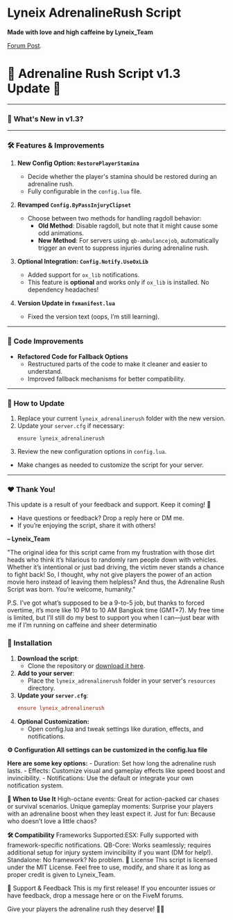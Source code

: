 # Lyneix AdrenalineRush Script
**Made with love and high caffeine by Lyneix_Team**


[Forum Post](https://forum.cfx.re/t/free-adrenaline-rush-script-lyneix-team/5296560).


# **🖤 Adrenaline Rush Script v1.3 Update 🖤**

---

### 🔄 **What's New in v1.3?**

---

### 🛠️ **Features & Improvements**
1. **New Config Option: `RestorePlayerStamina`**  
   - Decide whether the player's stamina should be restored during an adrenaline rush.  
   - Fully configurable in the `config.lua` file.  

2. **Revamped `Config.ByPassInjuryClipset`**  
   - Choose between two methods for handling ragdoll behavior:  
     - **Old Method**: Disable ragdoll, but note that it might cause some odd animations.  
     - **New Method**: For servers using `qb-ambulancejob`, automatically trigger an event to suppress injuries during adrenaline rush.  

3. **Optional Integration: `Config.Notify.UseOxLib`**  
   - Added support for `ox_lib` notifications.  
   - This feature is **optional** and works only if `ox_lib` is installed. No dependency headaches!  

4. **Version Update in `fxmanifest.lua`**  
   - Fixed the version text (oops, I’m still learning).  

---

### 🧹 **Code Improvements**
- **Refactored Code for Fallback Options**  
   - Restructured parts of the code to make it cleaner and easier to understand.  
   - Improved fallback mechanisms for better compatibility.  

---

### 📝 **How to Update**
1. Replace your current `lyneix_adrenalinerush` folder with the new version.  
2. Update your `server.cfg` if necessary:  
   ```plaintext
   ensure lyneix_adrenalinerush
3. Review the new configuration options in `config.lua`.
  * Make changes as needed to customize the script for your server.

---

### ❤️ **Thank You!**

This update is a result of your feedback and support. Keep it coming! 🙏

* Have questions or feedback? Drop a reply here or DM me.
* If you’re enjoying the script, share it with others!

**– Lyneix_Team**


"The original idea for this script came from my frustration with those dirt heads who think it’s hilarious to randomly ram people down with vehicles. Whether it’s intentional or just bad driving, the victim never stands a chance to fight back! So, I thought, why not give players the power of an action movie hero instead of leaving them helpless? And thus, the Adrenaline Rush Script was born. You’re welcome, humanity."

P.S. I’ve got what’s supposed to be a 9-to-5 job, but thanks to forced overtime, it’s more like 10 PM to 10 AM Bangkok time (GMT+7). My free time is limited, but I’ll still do my best to support you when I can—just bear with me if I’m running on caffeine and sheer determinatio

### 🔧 Installation
1. **Download the script**:
   - Clone the repository or [download it here](https://github.com/Liryuuu/lyneix_adrenalinerush).
2. **Add to your server**:
   - Place the `lyneix_adrenalinerush` folder in your server's `resources` directory.
3. **Update your `server.cfg`**:
   ```cfg
   ensure lyneix_adrenalinerush
4. **Optional Customization:**
    - Open config.lua and tweak settings like duration, effects, and notifications.
    
**⚙️ Configuration All settings can be customized in the config.lua file**

**Here are some key options:**
    - Duration: Set how long the adrenaline rush lasts.
    - Effects: Customize visual and gameplay effects like speed boost and invincibility.
    - Notifications: Use the default or integrate your own notification system.

**🤔 When to Use It**
High-octane events: Great for action-packed car chases or survival scenarios.
Unique gameplay moments: Surprise your players with an adrenaline boost when they least expect it.
Just for fun: Because who doesn’t love a little chaos?

**🛠️ Compatibility**
Frameworks Supported:ESX: Fully supported with framework-specific notifications.
QB-Core: Works seamlessly; requires additional setup for injury system invincibility if you want (DM for help!).
Standalone: No framework? No problem.
📝 License
This script is licensed under the MIT License.
Feel free to use, modify, and share it as long as proper credit is given to Lyneix_Team.

🙌 Support & Feedback
This is my first release!
If you encounter issues or have feedback, drop a message here or on the FiveM forums.

Give your players the adrenaline rush they deserve! 🚗💨
